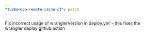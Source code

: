 ```yaml
---
"turborepo-remote-cache-cf": patch
---
```


Fix incorrect usage of wranglerVersion in deploy.yml - this fixes the wrangler deploy github action
